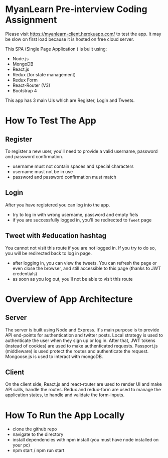 MyanLearn Pre-interview Coding Assignment
=========================================

Please visit https://myanlearn-client.herokuapp.com/ to test the app. It may be slow on first load because it is hosted on free cloud server.

This SPA (Single Page Application ) is built using:
* Node.js
* MongoDB
* React.js
* Redux (for state management)
* Redux Form
* React-Router (V3)
* Bootstrap 4

This app has 3 main UIs which are Register, Login and Tweets.

How To Test The App
===================

Register
-------
To register a new user, you'll need to provide a valid username, password and password confirmation.
* username must not contain spaces and special characters
* username must not be in use
* password and password confirmation must match

Login
-----
After you have registered you can log into the app.
* try to log in with wrong username, password and empty fiels
* if you are successfully logged in, you'll be redirected to `Tweet` page

Tweet with #education hashtag
-----------------------------
You cannot not visit this route if you are not logged in. If you try to do so, you will be redirected back to log in page.

* after logging in, you can view the tweets. You can refresh the page or even close the browser, and still accessible to this page (thanks to JWT credentials)
* as soon as you log out, you'll not be able to visit this route

Overview of App Architecture
============================
Server
------
The server is built using Node and Express. It's main purpose is to provide API end-points for authentication and twitter posts. Local strategy is used to authenticate the user when they sign up or log in. After that, JWT tokens (instead of cookies) are used to make authenticated requests. Passport.js (middleware) is used protect the routes and authenticate the request. Mongoose.js is used to interact with mongoDB.

Client
------
On the client side, React.js and react-router are used to render UI and make API calls, handle the routes. Redux and redux-form are used to manage the application states, to handle and validate the form-inputs.

How To Run the App Locally
==========================

* clone the github repo
* navigate to the directory
* install dependencies with npm install (you must have node installed on your pc)
* npm start / npm run start

